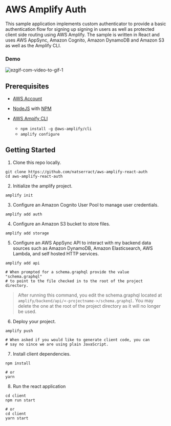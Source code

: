 # AWS Amplify Auth

This sample application implements custom authenticator to provide a basic authentication flow for signing up signing in users as well as protected client side routing using AWS Amplify. The sample is written in React and uses AWS AppSync, Amazon Cognito, Amazon DynamoDB and Amazon S3 as well as the Amplify CLI.

### Demo
<img src="https://i.ibb.co/PQwh0r0/ezgif-com-video-to-gif-1.gif" alt="ezgif-com-video-to-gif-1" border="0">

## Prerequisites
+ [AWS Account](https://aws.amazon.com/mobile/details/)

+ [NodeJS](https://nodejs.org/en/download/) with [NPM](https://docs.npmjs.com/getting-started/installing-node)

+ [AWS Ampify CLI](https://aws-amplify.github.io/)
  - `npm install -g @aws-amplify/cli`
  - `amplify configure` 

## Getting Started

1. Clone this repo locally.

```
git clone https://github.com/natserract/aws-amplify-react-auth
cd aws-amplify-react-auth
```

2. Initialize the amplify project.

```
amplify init
```

3. Configure an Amazon Cognito User Pool to manage user credentials.

```
amplify add auth
```


4. Configure an Amazon S3 bucket to store files.

```
amplify add storage
```


5. Configure an AWS AppSync API to interact with my backend data sources such as Amazon DynamoDB, Amazon Elasticsearch, AWS Lambda, and self hosted HTTP services. 

```
amplify add api

# When prompted for a schema.graphql provide the value "schema.graphql"
# to point to the file checked in to the root of the project directory.
```

> After running this command, you edit the schema.graphql located at `amplify/backend/api/<-projectname->/schema.graphql`. You may delete the one at the root of the project directory as it will no longer be used.

6. Deploy your project.

```
amplify push

# When asked if you would like to generate client code, you can
# say no since we are using plain JavaScript.
```

7. Install client dependencies.

```
npm install

# or
yarn
```

8. Run the react application

```
cd client
npm run start

# or
cd client
yarn start
```


